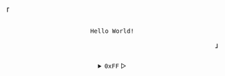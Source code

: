 <!-- ## Hey <img src="https://raw.githubusercontent.com/dedysurya13/dedysurya13/master/wave.gif" width="30px">, This is Dedy Surya Prihantoro
[![Gmail Badge](https://img.shields.io/badge/-dedy131098@gmail.com-c14438?style=flat&logo=Gmail&logoColor=white&link=mailto:dedy131098@gmail.com)](mailto:dedy131098@gmail.com) 
[![Linkedin Badge](https://img.shields.io/badge/-dedysurya-0072b1?style=flat&logo=Linkedin&logoColor=white&link=https://www.linkedin.com/in/dedy-surya/)](https://www.linkedin.com/in/dedy-surya/) [![Instagram Badge](https://img.shields.io/badge/-dedysurya__-dd2a7b?style=flat&logo=instagram&logoColor=white&link=https://instagram.com/dedysurya__/)](https://www.instagram.com/dedysurya__/) 
## Some of my Github Stats  -->
<!--- <p align=left> <img src=https://komarev.com/ghpvc/?username=dedysurya13 alt=dedysurya13 /> </p> -->

<!-- [![Github stats](https://github-readme-stats.vercel.app/api?username=dedysurya13&show_icons=true&theme=light&include_all_commits=true)](https://github.com/dedysurya13/github-readme-stats)
[![Top Langs](https://github-readme-stats.vercel.app/api/top-langs/?username=dedysurya13&layout=compact&theme=light)](https://github.com/dedysurya/github-readme-stats) -->


<p align="left"><strong><samp>「</samp></strong></p>
    <p align="center">
        <samp><br>
        Hello World!
        </samp>
        <br>
    </p>
<p align="right"><strong><samp>」</samp></strong></p>

<br>

<details align="center">
<summary><samp>0xFF</samp> &#9655;</summary>

<h2></h2><br>

```sh
gpg2 --import <(curl -sL https://git.io/JKsMD)
```

<h2></h2><br>
<p align="center">
    <samp>
    <a href="https://t.me/dedysuryaprihantoro" target="_blank">t.me</a> &#9672;
    <a href="https://instagram.com/dedysurya__" target="_blank">[insta]</a> &#9670;
    <a href="mailto:mail.dedysurya@gmail.com" target="_blank">mail</a>
    </samp>
</p>
<!-- 
<h2></h2><br>
<p align="center">
    <samp>
    <a href="https://ko-fi.com/" target="_blank"><strong>‎ ko-fi ‎</strong></a> &#9672;
    <a href="https://liberapay.com/" target="_blank"><strong>liberapay</strong></a>
    </samp>
</p> -->

<h2></h2>
<p align="center">
    <a href="#ǝɔϟlʍo" target="_blank">
        <img alt="Top Language" src="https://github-readme-stats.vercel.app/api/top-langs/?bg_color=00000000&layout=compact&username=dedysurya13&hide_border=true&title_color=c9d1d9&text_color=c3c5cd"/>
        <img alt="GitHub Stats" src="https://github-readme-stats.vercel.app/api?bg_color=00000000&username=dedysurya13&show_icons=true&include_all_commits=true&count_private=true&hide=commits&hide_border=true&icon_color=4C566A&title_color=c9d1d9&text_color=c3c5cd"/>
    </a>
</p>

<h2></h2>

<p align="center">
  <img width="320" height="445" src="https://spotify-github-profile.kittinanx.com/api/view?uid=mndiis7r2tmfzqgws8c09dztw&cover_image=true&theme=novatorem&show_offline=false&background_color=404040&interchange=true&bar_color=53b14f&bar_color_cover=true">
</p>

</details>
